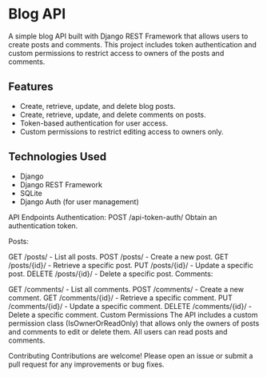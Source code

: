 # Blog API

A simple blog API built with Django REST Framework that allows users to create posts and comments. This project includes token authentication and custom permissions to restrict access to owners of the posts and comments.

## Features

- Create, retrieve, update, and delete blog posts.
- Create, retrieve, update, and delete comments on posts.
- Token-based authentication for user access.
- Custom permissions to restrict editing access to owners only.

## Technologies Used

- Django
- Django REST Framework
- SQLite 
- Django Auth (for user management)

API Endpoints
Authentication:
POST /api-token-auth/
Obtain an authentication token.

Posts:

GET /posts/ - List all posts.
POST /posts/ - Create a new post.
GET /posts/{id}/ - Retrieve a specific post.
PUT /posts/{id}/ - Update a specific post.
DELETE /posts/{id}/ - Delete a specific post.
Comments:

GET /comments/ - List all comments.
POST /comments/ - Create a new comment.
GET /comments/{id}/ - Retrieve a specific comment.
PUT /comments/{id}/ - Update a specific comment.
DELETE /comments/{id}/ - Delete a specific comment.
Custom Permissions
The API includes a custom permission class (IsOwnerOrReadOnly) that allows only the owners of posts and comments to edit or delete them. All users can read posts and comments.

Contributing
Contributions are welcome! Please open an issue or submit a pull request for any improvements or bug fixes.
